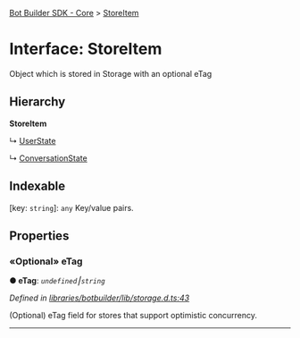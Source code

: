 [Bot Builder SDK - Core](../README.md) > [StoreItem](../interfaces/botbuilder.storeitem.md)



# Interface: StoreItem


Object which is stored in Storage with an optional eTag

## Hierarchy

**StoreItem**

↳  [UserState](botbuilder.__global.userstate.md)




↳  [ConversationState](botbuilder.__global.conversationstate.md)








## Indexable

\[key: `string`\]:&nbsp;`any`
Key/value pairs.



## Properties
<a id="etag"></a>

### «Optional» eTag

**●  eTag**:  *`undefined`⎮`string`* 

*Defined in [libraries/botbuilder/lib/storage.d.ts:43](https://github.com/Microsoft/botbuilder-js/blob/5422076/libraries/botbuilder/lib/storage.d.ts#L43)*



(Optional) eTag field for stores that support optimistic concurrency.




___


